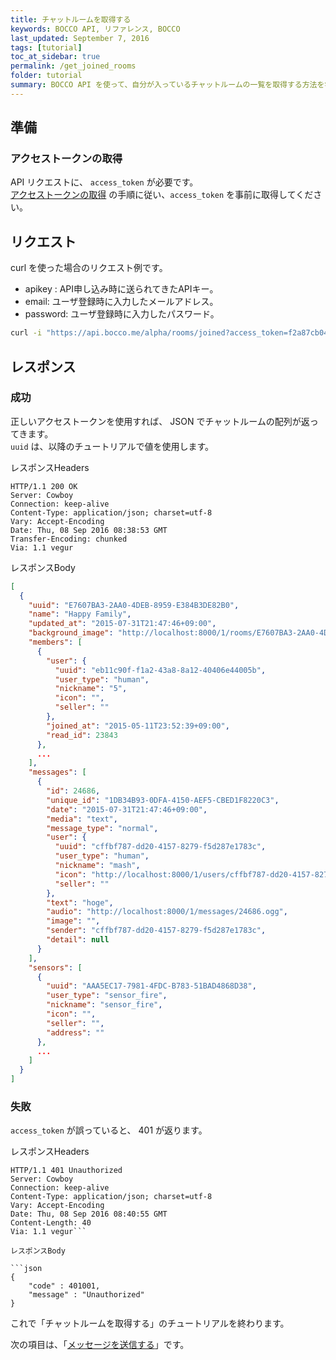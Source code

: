 ```yaml
---
title: チャットルームを取得する
keywords: BOCCO API, リファレンス, BOCCO
last_updated: September 7, 2016
tags: [tutorial]
toc_at_sidebar: true
permalink: /get_joined_rooms
folder: tutorial
summary: BOCCO API を使って、自分が入っているチャットルームの一覧を取得する方法を学びます。
---
```


## 準備

### アクセストークンの取得

API リクエストに、 `access_token` が必要です。   
[アクセストークンの取得](get_access_token) の手順に従い、`access_token` を事前に取得してください。


## リクエスト

curl を使った場合のリクエスト例です。

- apikey : API申し込み時に送られてきたAPIキー。
- email: ユーザ登録時に入力したメールアドレス。
- password: ユーザ登録時に入力したパスワード。

```bash
curl -i "https://api.bocco.me/alpha/rooms/joined?access_token=f2a87cb04ef23a714a1a438f567abb6812f8fbd9a33e28b789202e45190739d6"
```

## レスポンス

### 成功

正しいアクセストークンを使用すれば、 JSON でチャットルームの配列が返ってきます。  
`uuid` は、以降のチュートリアルで値を使用します。

レスポンスHeaders

```
HTTP/1.1 200 OK
Server: Cowboy
Connection: keep-alive
Content-Type: application/json; charset=utf-8
Vary: Accept-Encoding
Date: Thu, 08 Sep 2016 08:38:53 GMT
Transfer-Encoding: chunked
Via: 1.1 vegur
```

レスポンスBody

```json
[
  {
    "uuid": "E7607BA3-2AA0-4DEB-8959-E384B3DE82B0",
    "name": "Happy Family",
    "updated_at": "2015-07-31T21:47:46+09:00",
    "background_image": "http://localhost:8000/1/rooms/E7607BA3-2AA0-4DEB-8959-E384B3DE82B0/df5dfb71-9d58-4b50-b82f-eb2524da56da.png",
    "members": [
      {
        "user": {
          "uuid": "eb11c90f-f1a2-43a8-8a12-40406e44005b",
          "user_type": "human",
          "nickname": "5",
          "icon": "",
          "seller": ""
        },
        "joined_at": "2015-05-11T23:52:39+09:00",
        "read_id": 23843
      },
      ...
    ],
    "messages": [
      {
        "id": 24686,
        "unique_id": "1DB34B93-0DFA-4150-AEF5-CBED1F8220C3",
        "date": "2015-07-31T21:47:46+09:00",
        "media": "text",
        "message_type": "normal",
        "user": {
          "uuid": "cffbf787-dd20-4157-8279-f5d287e1783c",
          "user_type": "human",
          "nickname": "mash",
          "icon": "http://localhost:8000/1/users/cffbf787-dd20-4157-8279-f5d287e1783c/d4187679-bd07-49f8-94c9-207f47d641a0.png",
          "seller": ""
        },
        "text": "hoge",
        "audio": "http://localhost:8000/1/messages/24686.ogg",
        "image": "",
        "sender": "cffbf787-dd20-4157-8279-f5d287e1783c",
        "detail": null
      }
    ],
    "sensors": [
      {
        "uuid": "AAA5EC17-7981-4FDC-B783-51BAD4868D38",
        "user_type": "sensor_fire",
        "nickname": "sensor_fire",
        "icon": "",
        "seller": "",
        "address": ""
      },
      ...
    ]
  }
]
```

### 失敗

`access_token` が誤っていると、 401 が返ります。

レスポンスHeaders

```
HTTP/1.1 401 Unauthorized
Server: Cowboy
Connection: keep-alive
Content-Type: application/json; charset=utf-8
Vary: Accept-Encoding
Date: Thu, 08 Sep 2016 08:40:55 GMT
Content-Length: 40
Via: 1.1 vegur```

レスポンスBody

```json
{
    "code" : 401001,
    "message" : "Unauthorized"
}
```

これで「チャットルームを取得する」のチュートリアルを終わります。

次の項目は、「[メッセージを送信する](post_message)」です。
